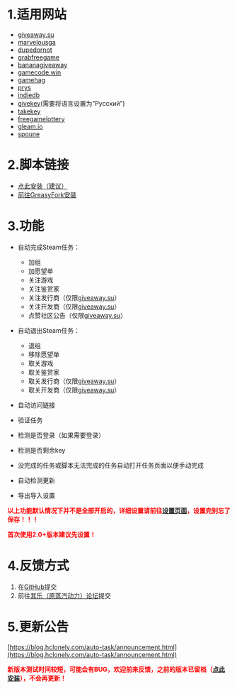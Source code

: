 # 1.适用网站

* [giveaway.su](https://giveaway.su/)
* [marvelousga](https://marvelousga.com/)
* [dupedornot](https://dupedornot.com/)
* [grabfreegame](https://www.grabfreegame.com/)
* [bananagiveaway](https://www.bananagiveaway.com/)
* [gamecode.win](https://gamecode.win/)
* [gamehag](https://gamehag.com/giveaway)
* [prys](https://prys.revadike.com/)
* [indiedb](https://www.indiedb.com/giveaways)
* [givekey](https://givekey.ru/)(需要将语言设置为”Русский”)
* [takekey](https://takekey.ru/)
* [freegamelottery](https://freegamelottery.com/)
* [gleam.io](http://gleam.io/)
* [spoune](https://www.spoune.com/index.php)

# 2.脚本链接

* [点此安装（建议）](https://github.com/HCLonely/auto-task/raw/master/auto-task.user.js)
* [前往GreasyFork安装](https://greasyfork.org/zh-CN/scripts/370650)

# 3.功能

* 自动完成Steam任务：
  * 加组
  * 加愿望单
  * 关注游戏
  * 关注鉴赏家
  * 关注发行商（仅限[giveaway.su](https://giveaway.su/)）
  * 关注开发商（仅限[giveaway.su](https://giveaway.su/)）
  * 点赞社区公告（仅限[giveaway.su](https://giveaway.su/)）

* 自动退出Steam任务：
  * 退组
  * 移除愿望单
  * 取关游戏
  * 取关鉴赏家
  * 取关发行商（仅限[giveaway.su](https://giveaway.su/)）
  * 取关开发商（仅限[giveaway.su](https://giveaway.su/)）

* 自动访问链接
* 验证任务
* 检测是否登录（如果需要登录）
* 检测是否剩余key
* 没完成的任务或脚本无法完成的任务自动打开任务页面以便手动完成
* 自动检测更新
* 导出导入设置

**<span style="color: #ff0000;">以上功能默认情况下并不是全部开启的，详细设置请前往[设置页面](https://blog.hclonely.com/auto-task/setting.html)，设置完别忘了保存！！！</span>**

**<span style="color: #ff0000;">首次使用2.0+版本建议先设置！</span>**

# 4.反馈方式

1. 在[GitHub](https://github.com/HCLonely/auto-task/issues/new)提交
2. 前往[其乐（原蒸汽动力）论坛](https://keylol.com/t455167-1-1)提交

# 5.更新公告

[https://blog.hclonely.com/auto-task/announcement.html](https://blog.hclonely.com/auto-task/announcement.html)

<span style="color: #ff0000;">**新版本测试时间较短，可能会有BUG，欢迎前来反馈，之前的版本已留档（[点此安装](https://greasyfork.org/zh-CN/scripts/395098)），不会再更新！**</span>
